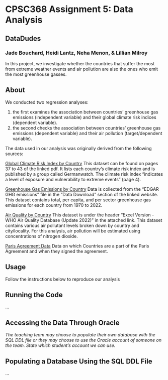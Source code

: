 # CPSC368 Assignment 5: Data Analysis
## DataDudes
### Jade Bouchard, Heidi Lantz, Neha Menon, & Lillian Milroy 

In this project, we investigate whether the countries that suffer the most from extreme 
weather events and air pollution are also the ones who emit the most greenhouse gasses.

## About

We conducted two regression analyses: 
1. the first examines the association between countries’ greenhouse gas emissions
   (independent variable) and their global climate risk indices (dependent variable).
3. the second checks the association between countries’ greenhouse gas emissions
   (dependent variable) and their air pollution (target/dependent variable).

The data used in our analysis was originally derived from the following sources:

[Global Climate Risk Index by Country](https://www.germanwatch.org/sites/default/files/20-2-01e%20Global%20Climate%20Risk%20Index%202020_14.pdf)
This dataset can be found on pages 37 to 43 of the linked pdf. It lists each country’s climate 
risk index and is published by a group called Germanwatch. The climate risk index “indicates 
a level of exposure and vulnerability to extreme events” (page 4). 

[Greenhouse Gas Emissions by Country](https://edgar.jrc.ec.europa.eu/report_2023#data_download)
Data is collected from the “EDGAR GHG emissions” file in the “Data Download” section of the 
linked website. This dataset contains total, per capita, and per sector greenhouse gas emissions 
for each country from 1970 to 2022. 

[Air Quality by Country](https://www.who.int/data/gho/data/themes/air-pollution/who-air-quality-database/2022)
This dataset is under the header “Excel Version - WHO Air Quality Database (Update 2022)” in the 
attached link. This dataset contains various air pollutant levels broken down by country and 
city/locality. For this analysis, air pollution will be estimated using concentrations of nitrogen dioxide. 

[Paris Agreement Data](https://treaties.un.org/pages/ViewDetails.aspx?src=TREATY&mtdsg_no=XXVII-7-d&chapter=27&clang=_en)
Data on which Countries are a part of the Paris Agreement and when they signed the agreement.

## Usage

Follow the instructions below to reproduce our analysis

## Running the Code
...

## Accessing the Data Through Oracle

*The teaching team may choose to populate their own database with the SQL DDL file or they may 
choose to use the Oracle account of someone on the team. State which student’s account we can use.*

## Populating a Database Using the SQL DDL File
...